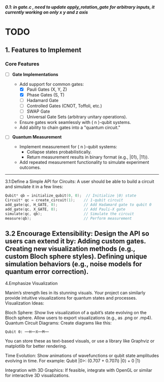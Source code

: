***0.1: in gate.c , need to update apply_rotation_gate for arbitrary inputs, it currently working on only x y and z axis***

# TODO

## 1. Features to Implement

### Core Features
- [ ] **Gate Implementations**
    - Add support for common gates:
        - [x] Pauli Gates (X, Y, Z)
        - [x] Phase Gates (S, T)
        - [ ] Hadamard Gate
        - [ ] Controlled Gates (CNOT, Toffoli, etc.)
        - [ ] SWAP Gate
        - [ ] Universal Gate Sets (arbitrary unitary operations).
    - Ensure gates work seamlessly with \( n \)-qubit systems.
    - Add ability to chain gates into a "quantum circuit."

- [ ] **Quantum Measurement**
    - Implement measurement for \( n \)-qubit systems:
        - Collapse states probabilistically.
        - Return measurement results in binary format (e.g., |01⟩, |11⟩).
    - Add repeated measurement functionality to simulate experiment outcomes.
---
3.1:Define a Simple API for Circuits: A user should be able to build a circuit and simulate it in a few lines:
```c
Qubit* qb = initialize_qubit(0, 0);  // Initialize |0⟩ state
Circuit* qc = create_circuit(1);    // 1-qubit circuit
add_gate(qc, H_GATE, 0);            // Add Hadamard gate to qubit 0
add_gate(qc, X_GATE, 0);            // Add Pauli-X gate
simulate(qc, qb);                   // Simulate the circuit
measure(qb);                        // Perform measurement
```
3.2 Encourage Extensibility: Design the API so users can extend it by:
Adding custom gates.
Creating new visualization methods (e.g., custom Bloch sphere styles).
Defining unique simulation behaviors (e.g., noise models for quantum error correction).
---
4.Emphasize Visualization

Manim’s strength lies in its stunning visuals. Your project can similarly provide intuitive visualizations for quantum states and processes.
Visualization Ideas:

Bloch Sphere:
Show live visualization of a qubit’s state evolving on the Bloch sphere.
Allow users to export visualizations (e.g., as .png or .mp4).
Quantum Circuit Diagrams:
Create diagrams like this:
    
    Qubit 0: ──H──X──M──

You can store these as text-based visuals, or use a library like Graphviz or matplotlib for better rendering.

Time Evolution:
Show animations of wavefunctions or qubit state amplitudes evolving in time.
For example:
Qubit |0>: (0.707 + 0.707i) |0⟩ + 0 |1⟩

Integration with 3D Graphics:
If feasible, integrate with OpenGL or similar for interactive 3D visualizations.